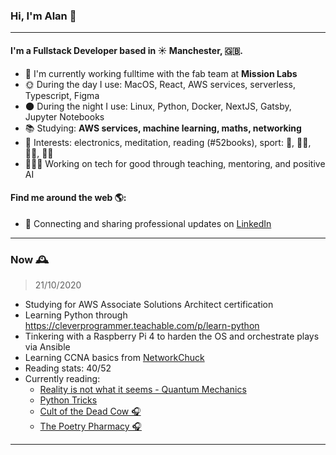 ### Hi, I'm Alan 👋
---

#### I'm a Fullstack Developer based in ☀️ Manchester, 🇬🇧.

- 🏢 I'm currently working fulltime with the fab team at **Mission Labs**
- 🌞 During the day I use: MacOS, React, AWS services, serverless, Typescript, Figma
- 🌑 During the night I use: Linux, Python, Docker, NextJS, Gatsby, Jupyter Notebooks
- 📚 Studying: **AWS services, machine learning, maths, networking**
- 🌱 Interests: electronics, meditation, reading (#52books), sport: 👟, 🚴‍♂️, 🏊‍♂️, 🧗‍♂️
- 🖖👨‍💻 Working on tech for good through teaching, mentoring, and positive AI

#### Find me around the web 🌎:
- 💼 Connecting and sharing professional updates on <a href="https://www.linkedin.com/in/alanionita">LinkedIn</a>

---
### Now 🕰

> 21/10/2020 
- Studying for AWS Associate Solutions Architect certification
- Learning Python through https://cleverprogrammer.teachable.com/p/learn-python
- Tinkering with a Raspberry Pi 4 to harden the OS and orchestrate plays via Ansible
- Learning CCNA basics from [NetworkChuck](https://www.youtube.com/watch?v=S7MNX_UD7vY&list=PLIhvC56v63IJVXv0GJcl9vO5Z6znCVb1P)
- Reading stats: 40/52
- Currently reading: 
    - [Reality is not what it seems - Quantum Mechanics](https://www.goodreads.com/book/show/29767627-reality-is-not-what-it-seems?from_search=true&from_srp=true&qid=HPgOoOWtqf&rank=1) 
    - [Python Tricks](https://www.goodreads.com/book/show/36555966-python-tricks?from_search=true&from_srp=true&qid=vpz7mWczmZ&rank=1)
    - [Cult of the Dead Cow 🎧](https://www.goodreads.com/book/show/42283862-cult-of-the-dead-cow?ac=1&from_search=true&qid=hak2WLKzH1&rank=1)
    - [The Poetry Pharmacy 🎧](https://www.goodreads.com/book/show/34726141-the-poetry-pharmacy?ac=1&from_search=true&qid=9g3JnsaHNd&rank=1)

---
